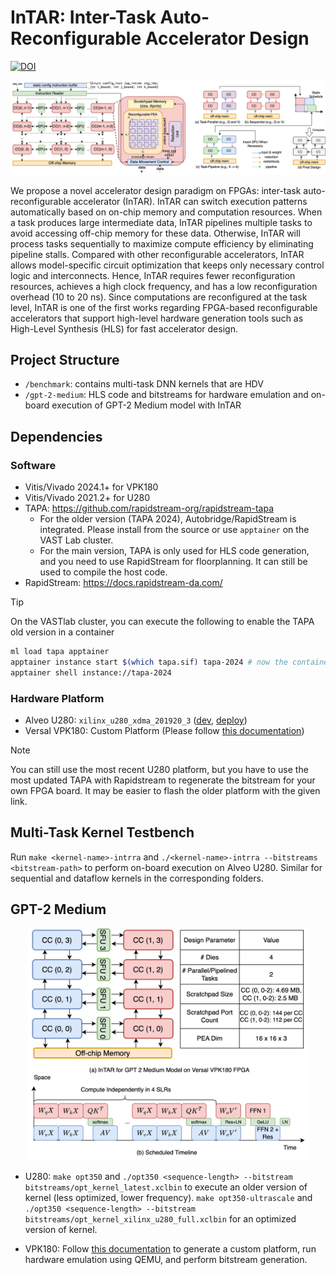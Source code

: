 # InTAR: Inter-Task Auto-Reconfigurable Accelerator Design

[![DOI](https://zenodo.org/badge/DOI/10.5281/zenodo.15016321.svg)](https://doi.org/10.5281/zenodo.15016321)

![intar-template](/figures/intrra-arch-template.png)

We propose a novel accelerator design paradigm on FPGAs: inter-task auto-reconfigurable accelerator (InTAR). InTAR can switch execution patterns automatically based on on-chip memory and computation resources. When a task produces large intermediate data, InTAR pipelines multiple tasks to avoid accessing off-chip memory for these data. Otherwise, InTAR will process tasks sequentially to maximize compute efficiency by eliminating pipeline stalls. Compared with other reconfigurable accelerators, InTAR allows model-specific circuit optimization that keeps only necessary control logic and interconnects. Hence, InTAR requires fewer reconfiguration resources, achieves a high clock frequency, and has a low reconfiguration overhead (10 to 20 ns). Since computations are reconfigured at the task level, InTAR is one of the first works regarding FPGA-based reconfigurable accelerators that support high-level hardware generation tools such as High-Level Synthesis (HLS) for fast accelerator design.

## Project Structure

- `/benchmark`: contains multi-task DNN kernels that are HDV
- `/gpt-2-medium`: HLS code and bitstreams for hardware emulation and on-board execution of GPT-2 Medium model with InTAR

## Dependencies

### Software

- Vitis/Vivado 2024.1+ for VPK180
- Vitis/Vivado 2021.2+ for U280
- TAPA: https://github.com/rapidstream-org/rapidstream-tapa
    - For the older version (TAPA 2024), Autobridge/RapidStream is integrated. Please install from the source or use `apptainer` on the VAST Lab cluster.
    - For the main version, TAPA is only used for HLS code generation, and you need to use RapidStream for floorplanning. It can still be used to compile the host code.
- RapidStream: https://docs.rapidstream-da.com/

> [!TIP]
> On the VASTlab cluster, you can execute the following to enable the TAPA old version in a container
> ```sh
> ml load tapa apptainer
> apptainer instance start $(which tapa.sif) tapa-2024 # now the container has the name tapa-2024
> apptainer shell instance://tapa-2024
> ```

### Hardware Platform

- Alveo U280: `xilinx_u280_xdma_201920_3` ([dev](https://drive.google.com/file/d/1GvZ1_x8_W5q_h4U76dH9iQXDN9xPeLvv/view?usp=drive_link), [deploy](https://drive.google.com/file/d/1wQywrYvW9r0oBccn-PqoS4KPZJfEW3_J/view?usp=drive_link))
- Versal VPK180: Custom Platform (Please follow [this documentation](/gpt-2-medium/README.md))

> [!NOTE]
> You can still use the most recent U280 platform, but you have to use the most updated TAPA with Rapidstream to regenerate the bitstream for your own FPGA board. It may be easier to flash the older platform with the given link.

## Multi-Task Kernel Testbench

Run `make <kernel-name>-intrra` and `./<kernel-name>-intrra --bitstreams <bitstream-path>` to perform on-board execution on Alveo U280. Similar for sequential and dataflow kernels in the corresponding folders.

## GPT-2 Medium

<p align="center">
    <img src="figures/intra_fpga_design_v2.png" alt="intar-gpt2" width="450">
</p>

- U280: `make opt350` and `./opt350 <sequence-length> --bitstream bitstreams/opt_kernel_latest.xclbin` to execute an older version of kernel (less optimized, lower frequency). `make opt350-ultrascale` and `./opt350 <sequence-length> --bitstream bitstreams/opt_kernel_xilinx_u280_full.xclbin` for an optimized version of kernel.

- VPK180: Follow [this documentation](/gpt-2-medium/README.md) to generate a custom platform, run hardware emulation using QEMU, and perform bitstream generation.
